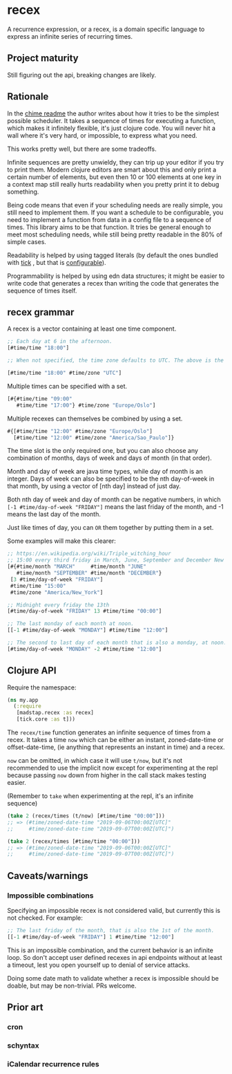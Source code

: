 # recex

A recurrence expression, or a recex, is a domain specific language to
express an infinite series of recurring times.

## Project maturity

Still figuring out the api, breaking changes are likely.

## Rationale

In the [chime readme](https://github.com/jarohen/chime#the-big-idea-behind-chime)
the author writes about how it tries to be the simplest possible scheduler.
It takes a sequence of times for executing a function, which makes it
infinitely flexible, it's just clojure code. You will never hit a wall where
it's very hard, or impossible, to express what you need.

This works pretty well, but there are some tradeoffs.

Infinite sequences are pretty unwieldy, they can trip up your editor
if you try to print them. Modern clojure editors are smart about this
and only print a certain number of elements, but even then 10 or 100
elements at one key in a context map still really hurts readability
when you pretty print it to debug something.

Being code means that even if your scheduling needs are really simple, you still
need to implement them. If you want a schedule to be configurable, you need to
implement a function from data in a config file to a sequence of times.
This library aims to be that function. It tries be general enough to meet most
scheduling needs, while still being pretty readable in the 80% of simple cases.

Readability is helped by using tagged literals
(by default the ones bundled with [tick](https://juxt.pro/tick/docs/index.html)
, but that is [configurable](https://juxt.pro/tick/docs/index.html#_serialization)).

Programmability is helped by using edn data structures; it might be easier to
write code that generates a recex than writing the code that generates the
sequence of times itself.

## recex grammar

A recex is a vector containing at least one time component.

```clojure
;; Each day at 6 in the afternoon.
[#time/time "18:00"]

;; When not specified, the time zone defaults to UTC. The above is the same as:

[#time/time "18:00" #time/zone "UTC"]
```

Multiple times can be specified with a set.

```clojure
[#{#time/time "09:00"
   #time/time "17:00"} #time/zone "Europe/Oslo"]
```

Multiple recexes can themselves be combined by using a set.

```clojure
#{[#time/time "12:00" #time/zone "Europe/Oslo"]
  [#time/time "12:00" #time/zone "America/Sao_Paulo"]}
```

The time slot is the only required one, but you can also choose any
combination of months, days of week and days of month (in that order).

Month and day of week are java time types, while day of month is an integer.
Days of week can also be specified to be the nth day-of-week in that month,
by using a vector of [nth day] instead of just day.

Both nth day of week and day of month can be negative numbers, in which
`[-1 #time/day-of-week "FRIDAY"]` means the last friday of the month,
and -1 means the last day of the month.

Just like times of day, you can `OR` them together by putting them in a set.

Some examples will make this clearer:

```clojure
;; https://en.wikipedia.org/wiki/Triple_witching_hour
;; 15:00 every third friday in March, June, September and December New York time.
[#{#time/month "MARCH"     #time/month "JUNE"
   #time/month "SEPTEMBER" #time/month "DECEMBER"}
 [3 #time/day-of-week "FRIDAY"]
 #time/time "15:00"
 #time/zone "America/New_York"]

;; Midnight every friday the 13th
[#time/day-of-week "FRIDAY" 13 #time/time "00:00"]

;; The last monday of each month at noon.
[[-1 #time/day-of-week "MONDAY"] #time/time "12:00"]

;; The second to last day of each month that is also a monday, at noon.
[#time/day-of-week "MONDAY" -2 #time/time "12:00"]
```

## Clojure API

Require the namespace:

```clojure
(ns my.app
  (:require
   [madstap.recex :as recex]
   [tick.core :as t]))
```

The `recex/time` function generates an infinite sequence of times from a recex.
It takes a time `now` which can be either an instant, zoned-date-time
or offset-date-time, (ie anything that represents an instant in time) and a recex.

`now` can be omitted, in which case it will use `t/now`, but it's
not recommended to use the implicit now except for experimenting at the repl
because passing `now` down from higher in the call stack makes testing easier.

(Remember to `take` when experimenting at the repl, it's an infinite sequence)

```Clojure
(take 2 (recex/times (t/now) [#time/time "00:00"]))
;; => (#time/zoned-date-time "2019-09-06T00:00Z[UTC]"
;;     #time/zoned-date-time "2019-09-07T00:00Z[UTC]")

(take 2 (recex/times [#time/time "00:00"]))
;; => (#time/zoned-date-time "2019-09-06T00:00Z[UTC]"
;;     #time/zoned-date-time "2019-09-07T00:00Z[UTC]")
```

## Caveats/warnings

### Impossible combinations

Specifying an impossible recex is not considered valid, but currently
this is not checked. For example:

```clojure
;; The last friday of the month, that is also the 1st of the month.
[[-1 #time/day-of-week "FRIDAY"] 1 #time/time "12:00"]
```

This is an impossible combination, and the current behavior is an infinite loop.
So don't accept user defined recexes in api endpoints without at least a timeout,
lest you open yourself up to denial of service attacks.

Doing some date math to validate whether a recex is impossible should be doable,
but may be non-trivial. PRs welcome.

## Prior art

### cron

### schyntax

### iCalendar recurrence rules
